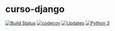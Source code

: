 # curso-django

[![Build Status](https://app.travis-ci.com/leandropinheiroalves/curso-django.svg?branch=main)](https://app.travis-ci.com/leandropinheiroalves/curso-django)
[![codecov](https://codecov.io/gh/leandropinheiroalves/curso-django/branch/main/graph/badge.svg?token=V5AG2ZBCSV)](https://codecov.io/gh/leandropinheiroalves/curso-django)
[![Updates](https://pyup.io/repos/github/leandropinheiroalves/curso-django/shield.svg)](https://pyup.io/repos/github/leandropinheiroalves/curso-django/)
[![Python 3](https://pyup.io/repos/github/leandropinheiroalves/curso-django/python-3-shield.svg)](https://pyup.io/repos/github/leandropinheiroalves/curso-django/)
